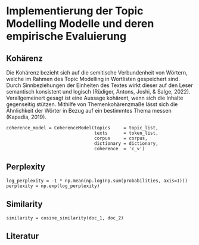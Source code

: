 # Implementierung der Topic Modelling Modelle und deren empirische Evaluierung






## Kohärenz

Die Kohärenz bezieht sich auf die semitische Verbundenheit von Wörtern, welche im Rahmen des Topic Modelling in Wortlisten gespeichert sind. Durch Sinnbeziehungen der Einheiten des Textes wirkt dieser auf den Leser semantisch konsistent und logisch (Rüdiger, Antons, Joshi, & Salge, 2022). Verallgemeinert gesagt ist eine Aussage kohärent, wenn sich die Inhalte gegenseitig stützen. Mithilfe von Themenkohärenzmaße lässt sich die Ähnlichkeit der Wörter in Bezug auf ein bestimmtes Thema messen (Kapadia, 2019). 

```
coherence_model = CoherenceModel(topics     = topic_list, 
                                 texts      = token_list, 
                                 corpus     = corpus,
                                 dictionary = dictionary, 
                                 coherence  = 'c_v')

```




## Perplexity



```
log_perplexity = -1 * np.mean(np.log(np.sum(probabilities, axis=1)))
perplexity = np.exp(log_perplexity)

```


## Similarity



```
similarity = cosine_similarity(doc_1, doc_2)
```



## Literatur

